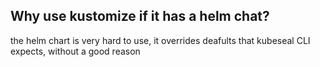 ## Why use kustomize if it has a helm chat?

the helm chart is very hard to use, it overrides deafults that kubeseal CLI
expects, without a good reason
